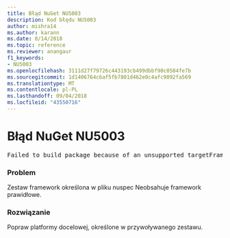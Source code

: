 ```yaml
---
title: Błąd NuGet NU5003
description: Kod błędu NU5003
author: mishra14
ms.author: karann
ms.date: 8/14/2018
ms.topic: reference
ms.reviewer: anangaur
f1_keywords:
- NU5003
ms.openlocfilehash: 3111d27f79726c443193cb499dbbf90c0584fe7b
ms.sourcegitcommit: 1d1406764c6af5fb7801d462e0c4afc9092fa569
ms.translationtype: MT
ms.contentlocale: pl-PL
ms.lasthandoff: 09/04/2018
ms.locfileid: "43550716"
---
```

# <a name="nuget-error-nu5003"></a>Błąd NuGet NU5003
<pre>Failed to build package because of an unsupported targetFramework value on 'System.Net'.</pre>

### <a name="issue"></a>Problem

Zestaw framework określona w pliku nuspec Neobsahuje framework prawidłowe.


### <a name="solution"></a>Rozwiązanie

Popraw platformy docelowej, określone w przywoływanego zestawu.

